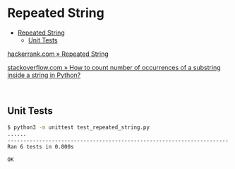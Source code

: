 # Repeated String

- [Repeated String](#repeated-string)
  - [Unit Tests](#unit-tests)

[hackerrank.com » Repeated String](https://www.hackerrank.com/challenges/repeated-string/problem?isFullScreen=true)

[stackoverflow.com » How to count number of occurrences of a substring inside a string in Python?](https://stackoverflow.com/questions/64446601/how-to-count-number-of-occurrences-of-a-substring-inside-a-string-in-python)

<br>

## Unit Tests

```bash
$ python3 -m unittest test_repeated_string.py 
......
----------------------------------------------------------------------
Ran 6 tests in 0.000s

OK
```
